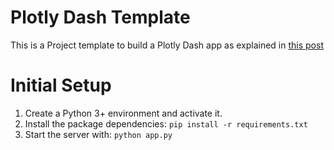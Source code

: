 # Plotly Dash Template
This is a Project template to build a Plotly Dash app as explained in [this post](https://cristiano.io/plotly-dash-from-scratch-part-1)

# Initial Setup
1) Create a Python 3+ environment and activate it.
2) Install the package dependencies: `pip install -r requirements.txt`
3) Start the server with: `python app.py`
